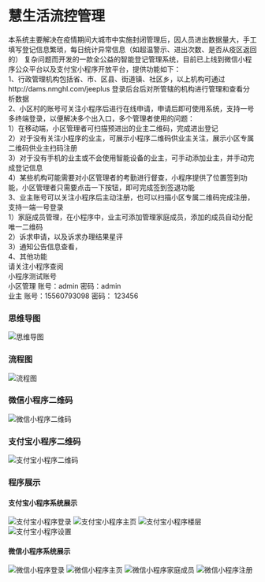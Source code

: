# 慧生活流控管理
本系统主要解决在疫情期间大城市中实施封闭管理后，因人员进出数据量大，手工填写登记信息繁琐，每日统计异常信息（如超温警示、进出次数、是否从疫区返回的）
复杂问题而开发的一款全公益的智能登记管理系统，目前已上线到微信小程序公众平台以及支付宝小程序开放平台，提供功能如下：<br/>
1、行政管理机构包括省、市、区县、街道镇、社区乡，以上机构可通过http://dams.nmghl.com/jeeplus 登录后台后对所管辖的机构进行管理和查看分析数据<br/>
2、小区村的账号可关注小程序后进行在线申请，申请后即可使用系统，支持一号多终端登录，以便解决多个出入口，多个管理者使用的问题：<br/>
    1）在移动端，小区管理者可扫描预进出的业主二维码，完成进出登记<br/>
    2）对于没有关注小程序的业主，可展示小程序二维码供业主关注，展示小区专属二维码供业主扫码注册<br/>
    3）对于没有手机的业主或不会使用智能设备的业主，可手动添加业主，并手动完成登记信息<br/>
    4）某些机构可能需要对小区管理者的考勤进行督查，小程序提供了位置签到功能，小区管理者只需要点击一下按钮，即可完成签到签退功能<br/>
3、业主账号可以关注小程序后主动注册，也可以扫描小区专属二维码完成注册，支持一端一号登录<br/>
    1）家庭成员管理，在小程序中，业主可添加管理家庭成员，添加的成员自动分配唯一二维码<br/>
    2）诉求申请，以及诉求办理结果星评<br/>
    3）通知公告信息查看，<br/>
4、其他功能<br/>
    请关注小程序查阅<br/>
小程序测试账号<br/>
    小区管理 账号：admin   密码：admin<br/>
    业主     账号：15560793098   密码：  123456<br/>

### 思维导图
![思维导图](https://raw.githubusercontent.com/kzzn/kjfy/master/demoimgs/%E6%80%9D%E7%BB%B4%E5%AF%BC%E5%9B%BE.jpg)
### 流程图
![流程图](https://github.com/kzzn/kjfy/blob/master/demoimgs/%E6%B5%81%E7%A8%8B%E5%9B%BE.png)
### 微信小程序二维码
![微信小程序二维码](<img src="https://github.com/kzzn/kjfy/blob/master/demoimgs/wxcode.jpg" width="180px"/>)
### 支付宝小程序二维码
![支付宝小程序二维码](<img src="https://github.com/kzzn/kjfy/blob/master/demoimgs/alqrcode.jpg" style="width:180px" />)


### 程序展示
#### 支付宝小程序系统展示
![支付宝小程序登录](https://github.com/kzzn/kjfy/blob/master/demoimgs/al/login.jpg)
![支付宝小程序主页](https://github.com/kzzn/kjfy/blob/master/demoimgs/al/main.jpg)
![支付宝小程序楼层](https://github.com/kzzn/kjfy/blob/master/demoimgs/al/floor.jpg)
![支付宝小程序设置](https://github.com/kzzn/kjfy/blob/master/demoimgs/al/me.jpg)
#### 微信小程序系统展示
![微信小程序登录](https://github.com/kzzn/kjfy/blob/master/demoimgs/wx/login.jpg)
![微信小程序主页](https://github.com/kzzn/kjfy/blob/master/demoimgs/wx/main.jpg)
![微信小程序家庭成员](https://github.com/kzzn/kjfy/blob/master/demoimgs/wx/family.jpg)
![微信小程序注册](https://github.com/kzzn/kjfy/blob/master/demoimgs/wx/register.jpg)

